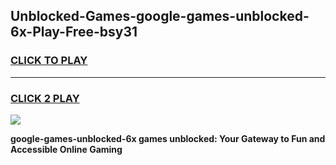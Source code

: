 
## Unblocked-Games-google-games-unblocked-6x-Play-Free-bsy31
<h3>
<a href="https://premium76.site?title=google-games-unblocked-6x&ref=24M">CLICK TO PLAY</a></h3>
<hr>

<h3>
<a href="https://premium76.site?title=google-games-unblocked-6x&ref=24M">CLICK 2 PLAY</a>
  
</h3>

<a href="https://premium76.site?title=google-games-unblocked-6x&ref=24M"><img src="https://clearcache.store/games.png"></a>


**google-games-unblocked-6x games unblocked: Your Gateway to Fun and Accessible Online Gaming**

